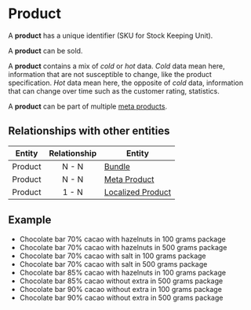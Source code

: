# Product

A **product** has a unique identifier (SKU for Stock Keeping Unit).

A **product** can be sold.

A **product** contains a mix of _cold_ or _hot_ data. _Cold_ data mean here, information that are not susceptible to change, like the product specification. _Hot_ data mean here, the opposite of _cold_ data, information that can change over time such as the customer rating, statistics.

A **product** can be part of multiple [meta products].


## Relationships with other entities

| Entity | Relationship | Entity |
| --- |:--------:| --- |
| Product | N - N | [Bundle] |
| Product | N - N | [Meta Product] |
| Product | 1 - N | [Localized Product] |


## Example

* Chocolate bar 70% cacao with hazelnuts in 100 grams package
* Chocolate bar 70% cacao with hazelnuts in 500 grams package
* Chocolate bar 70% cacao with salt in 100 grams package
* Chocolate bar 70% cacao with salt in 500 grams package
* Chocolate bar 85% cacao with hazelnuts in 100 grams package
* Chocolate bar 85% cacao without extra in 500 grams package
* Chocolate bar 90% cacao without extra in 100 grams package
* Chocolate bar 90% cacao without extra in 500 grams package



[Bundle]: ../bundle.md
[Localized Product]: ../localized-product.md
[meta products]: ../meta-product.md
[Meta Product]: ../meta-product.md
